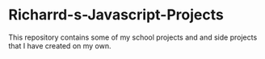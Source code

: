 # Richarrd-s-Javascript-Projects
This repository contains some of my school projects and and side projects that I have created on my own.
